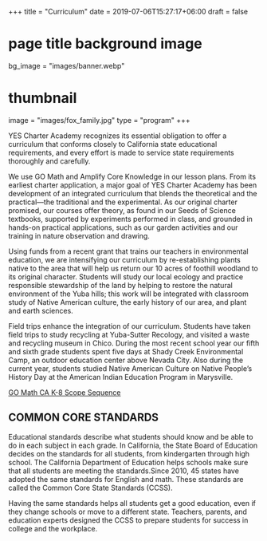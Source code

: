 +++
title = "Curriculum"
date = 2019-07-06T15:27:17+06:00
draft = false
# page title background image
bg_image = "images/banner.webp"
# thumbnail
image = "images/fox_family.jpg"
type = "program"
+++

YES Charter Academy recognizes its essential obligation to offer a curriculum that conforms closely to California state educational requirements, and every effort is made to service state requirements thoroughly and carefully.

We use GO Math and Amplify Core Knowledge in our lesson plans. From its earliest charter application, a major goal of YES Charter Academy has been development of an integrated curriculum that blends the theoretical and the practical—the traditional and the experimental. As our original charter promised, our courses offer theory, as found in our Seeds of Science textbooks, supported by experiments performed in class, and grounded in hands-on practical applications, such as our garden activities and our training in nature observation and drawing.

Using funds from a recent grant that trains our teachers in environmental education, we are intensifying our curriculum by re-establishing plants native to the area that will help us return our 10 acres of foothill woodland to its original character. Students will study our local ecology and practice responsible stewardship of the land by helping to restore the natural environment of the Yuba hills; this work will be integrated with classroom study of Native American culture, the early history of our area, and plant and earth sciences.

Field trips enhance the integration of our curriculum. Students have taken field trips to study recycling at Yuba-Sutter Recology, and visited a waste and recycling museum in Chico. During the most recent school year our fifth and sixth grade students spent five days at Shady Creek Environmental Camp, an outdoor education center above Nevada City. Also during the current year, students studied Native American Culture on Native People’s History Day at the American Indian Education Program in Marysville.

[GO Math CA K-8 Scope Sequence](/documents/program/GO-Math-CA-K-8-Scope-Sequence-.pdf)

## COMMON CORE STANDARDS
Educational standards describe what students should know and be able to do in each subject in each grade. In California, the State Board of Education decides on the standards for all students, from kindergarten through high school. The California Department of Education helps schools make sure that all students are meeting the standards.Since 2010, 45 states have adopted the same standards for English and math. These standards are called the Common Core State Standards (CCSS).

Having the same standards helps all students get a good education, even if they change schools or move to a different state. Teachers, parents, and education experts designed the CCSS to prepare students for success in college and the workplace.
